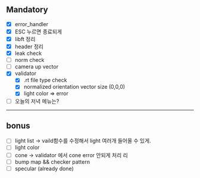 
## Mandatory   
- [x] error_handler  
- [x] ESC 누르면 종료되게  
- [x] libft 정리   
- [x] header 정리   
- [x] leak check   
- [ ] norm check   
- [ ] camera up vector
- [x] validator   
	- [x] .rt file type check  
	- [x] normalized orientation vector size (0,0,0)   
	- [x] light color => error   
- [ ] 오늘의 저녁 메뉴는?

---
## bonus  
- [ ] light list -> vaild함수를 수정해서 light 여러개 들어올 수 있게.  
- [ ] light color  
- [ ] cone -> validator 에서 cone error 안되게 처리 리
- [ ] bump map && checker pattern  
- [ ] specular (already done)  
